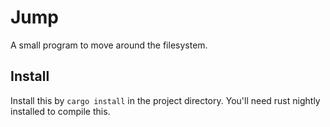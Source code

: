 # Jump

A small program to move around the filesystem.

## Install

Install this by `cargo install` in the project directory. You'll need rust nightly installed to compile this.
